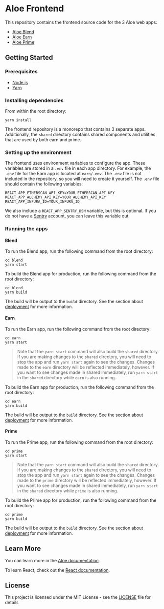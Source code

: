 # Aloe Frontend
This repository contains the frontend source code for the 3 Aloe web apps:
- [Aloe Blend](https://app.aloe.capital)
- [Aloe Earn](https://earn.aloe.capital)
- [Aloe Prime](https://prime.aloe.capital)
## Getting Started

### Prerequisites
- [Node.js](https://nodejs.org/en/download/)
- [Yarn](https://yarnpkg.com/getting-started/install)

### Installing dependencies
From within the root directory:
```
yarn install
```

The frontend repository is a monorepo that contains 3 separate apps. Additionally, the `shared` directory contains shared components and utilities that are used by both earn and prime.

### Setting up the environment
The frontend uses environment variables to configure the app. These variables are stored in a `.env` file in each app directory. For example, the `.env` file for the Earn app is located at `earn/.env`. The `.env` file is not included in the repository, so you will need to create it yourself. The `.env` file should contain the following variables:
```
REACT_APP_ETHERSCAN_API_KEY=YOUR_ETHERSCAN_API_KEY
REACT_APP_ALCHEMY_API_KEY=YOUR_ALCHEMY_API_KEY
REACT_APP_INFURA_ID=YOUR_INFURA_ID
```

We also include a `REACT_APP_SENTRY_DSN` variable, but this is optional. If you do not have a [Sentry](sentry.io) account, you can leave this variable out.

### Running the apps

#### Blend
To run the Blend app, run the following command from the root directory:
```
cd blend
yarn start
```

To build the Blend app for production, run the following command from the root directory:
```
cd blend
yarn build
```
The build will be output to the `build` directory.
See the section about [deployment](https://facebook.github.io/create-react-app/docs/deployment) for more information.

#### Earn
To run the Earn app, run the following command from the root directory:
```
cd earn
yarn start
```
> Note that the `yarn start` command will also build the `shared` directory. If you are making changes to the `shared` directory, you will need to stop the app and run `yarn start` again to see the changes. Changes made to the `earn` directory will be reflected immediately, however. If you want to see changes made in shared immediately, run `yarn start` in the `shared` directory while `earn` is also running.

To build the Earn app for production, run the following command from the root directory:
```
cd earn
yarn build
```
The build will be output to the `build` directory.
See the section about [deployment](https://facebook.github.io/create-react-app/docs/deployment) for more information.

#### Prime
To run the Prime app, run the following command from the root directory:
```
cd prime
yarn start
```
> Note that the `yarn start` command will also build the `shared` directory. If you are making changes to the `shared` directory, you will need to stop the app and run `yarn start` again to see the changes. Changes made to the `prime` directory will be reflected immediately, however. If you want to see changes made in shared immediately, run `yarn start` in the `shared` directory while `prime` is also running.

To build the Prime app for production, run the following command from the root directory:
```
cd prime
yarn build
```
The build will be output to the `build` directory.
See the section about [deployment](https://facebook.github.io/create-react-app/docs/deployment) for more information.

## Learn More

You can learn more in the [Aloe documentation](https://docs.aloe.capital/).

To learn React, check out the [React documentation](https://reactjs.org/).

## License

This project is licensed under the MIT License - see the [LICENSE](LICENSE) file for details
